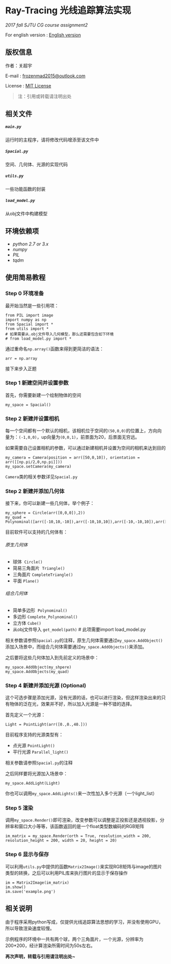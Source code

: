 # Ray-Tracing 光线追踪算法实现
_2017 fall SJTU CG course assignment2_

For english version : [English version](README_english.md)
## 版权信息
作者：关超宇

E-mail : frozenmad2015@outlook.com

License : [MIT License](LICENSE)

> 注：引用或转载请注明出处

## 相关文件
##### `main.py`
运行时的主程序，请将修改代码增添至该文件中
##### `Spacial.py`
空间、几何体、光源的实现代码
##### `utils.py`
一些功能函数的封装
##### `load_model.py`
从obj文件中构建模型
## 环境依赖项
* *python 2.7 or 3.x*
* *numpy*
* *PIL*
* *tqdm*
## 使用简易教程
### Step 0 环境准备
最开始当然是一些引用项：
```
from PIL import image
import numpy as np
from Spacial import *
from utils import *
# 如果需要从.obj文件导入几何模型，那么还需要包含如下环境
# from load_model.py import *
```
通过重命名`np.array()`函数来得到更简洁的语法：
```
arr = np.array
```
接下来步入正题
### Step 1 新建空间并设置参数
首先，你需要新建一个绘制物体的空间
```
my_space = Spacial()
```
### Step 2 新建并设置相机
每一个空间都有一个默认的相机，该相机位于空间的`(50,0,0)`的位置上，方向向量为：`(-1,0,0)`，up向量为`(0,0,1)`，前景面为20，后景面无穷远。

如果需要自己设置相机的参数，可以通过新建相机并设置为空间的相机来达到目的
```
my_camera = Camera(position = arr([50,0,10]), orientation = arr([[np.pi/2,0,np.pi]]))
my_space.setCamera(my_camera)
```
`Camera`类的相关参数详见`Spacial.py`
### Step 2 新建并添加几何体
接下来，你可以新建一些几何体，举个例子：
```
my_sphere = Circle(arr([0,0,0]),2))
my_quad = Polynominal([arr([-10,10,-10]),arr([-10,10,10]),arr([-10,-10,10]),arr([-10,-10,-10])])
```
目前软件可以支持的几何体有：
###### 原生几何体
* 球体  `Circle()`
* 简易三角面片  `Triangle()`
* 三角面片 `CompleteTriangle()`
* 平面 `Plane()`
###### 组合几何体
* 简单多边形  `Polynominal()`
* 多边形 `Complete_Polynominal()`
* 立方体 `Cube()`
* 从obj文件导入 `get_model(path)`  # 此项需要import load_model.py

相关参数请参照`Spacial.py`的注释，原生几何体需要通过`my_space.AddObject()`添加入场景中，而组合几何体需要通过`my_space.AddObjects()`来添加。

之后要将这些几何体加入到先前定义的场景中：
```
my_space.AddObject(my_shpere)
my_space.AddObjects(my_quad)
```
### Step 4 新建并添加光源 (Optional)
这个可选步骤是添加光源，没有光源的话，也可以进行渲染，但这样渲染出来的只有物体的泛在光，效果并不好，所以加入光源是一种不错的选择。

首先定义一个光源：
```
Light = PointLight(arr([0.,0.,40.]))
```
目前程序支持的光源类型有：
* 点光源 `PointLight()`
* 平行光源 `Parallel_light()`

相关参数请参照`Spacial.py`的注释

之后同样要将光源加入场景中：
```
my_space.AddLight(Light)
```
你也可以调用`my_space.AddLights()`来一次性加入多个光源（一个light_list）

### Step 5 渲染
调用`my_space.Render()`即可渲染，改变参数可以调整是正投影还是透视投影，分辨率和窗口大小等等，该函数返回的是一个float类型数编码的RGB矩阵
```
im_matrix = my_space.Render(orth = True, resolution_width = 200, resolution_height = 200, width = 20, height = 20)
```

### Step 6 显示与保存
可以利用`utils.py`中提供的函数`Matrix2Image()`来实现RGB矩阵与image的图片类型的转换，之后可以利用PIL库来执行图片的显示于保存操作
```
im = Matrix2Image(im_matrix)
im.show()
im.save('example.png')
```
## 相关说明
由于程序采用python写成，仅提供光线追踪算法思想的学习，并没有使用GPU，所以导致渲染速度较慢。

示例程序的环境中一共有两个球，两个三角面片，一个光源，分辨率为200\*200，经计算渲染所需时间为50s左右。

**再次声明，转载与引用请注明出处~**
